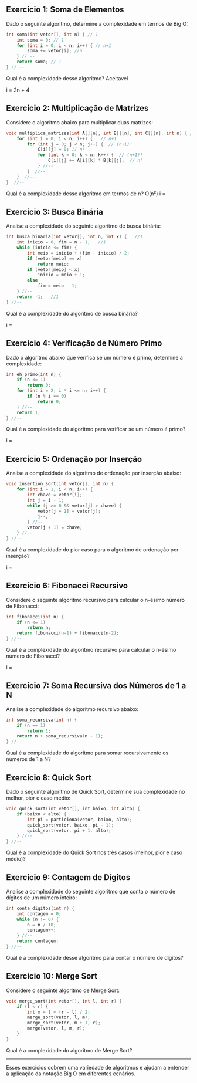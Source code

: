 ## Exercício 1: Soma de Elementos
Dado o seguinte algoritmo, determine a complexidade em termos de Big O:
```c
int soma(int vetor[], int n) { // 1
    int soma = 0; // 1
    for (int i = 0; i < n; i++) { // n+1
        soma += vetor[i]; //n
    } // --
    return soma; // 1
} // --
```
Qual é a complexidade desse algoritmo? Aceitavel

i = 2n + 4
## Exercício 2: Multiplicação de Matrizes
Considere o algoritmo abaixo para multiplicar duas matrizes:
```c
void multiplica_matrizes(int A[][n], int B[][n], int C[][n], int n) { //1
    for (int i = 0; i < n; i++) {   // n+1
        for (int j = 0; j < n; j++) {  // (n+1)²
            C[i][j] = 0; // n²
            for (int k = 0; k < n; k++) {  // (n+1)⁴
                C[i][j] += A[i][k] * B[k][j];  // n⁴
            } //--
        }  //--
    }  //--
}  //--
```
Qual é a complexidade desse algoritmo em termos de n?
O(n²)
i = 

## Exercício 3: Busca Binária
Analise a complexidade do seguinte algoritmo de busca binária:
```c
int busca_binaria(int vetor[], int n, int x) {   //1
    int inicio = 0, fim = n - 1;   //1
    while (inicio <= fim) {
        int meio = inicio + (fim - inicio) / 2;
        if (vetor[meio] == x)
            return meio;
        if (vetor[meio] < x)
            inicio = meio + 1;
        else
            fim = meio - 1;
    } //--
    return -1;   //1
} //--
```
Qual é a complexidade do algoritmo de busca binária?

i = 
## Exercício 4: Verificação de Número Primo
Dado o algoritmo abaixo que verifica se um número é primo, determine a complexidade:
```c
int eh_primo(int n) {
    if (n <= 1)
        return 0;
    for (int i = 2; i * i <= n; i++) {
        if (n % i == 0)
            return 0;
    } //--
    return 1;
} //--
```
Qual é a complexidade do algoritmo para verificar se um número é primo?

i = 
## Exercício 5: Ordenação por Inserção
Analise a complexidade do algoritmo de ordenação por inserção abaixo:
```c
void insertion_sort(int vetor[], int n) {
    for (int i = 1; i < n; i++) {
        int chave = vetor[i];
        int j = i - 1;
        while (j >= 0 && vetor[j] > chave) {
            vetor[j + 1] = vetor[j];
            j--;
        } //--
        vetor[j + 1] = chave;
    } //--
} //--
```
Qual é a complexidade do pior caso para o algoritmo de ordenação por inserção?

i = 
## Exercício 6: Fibonacci Recursivo
Considere o seguinte algoritmo recursivo para calcular o n-ésimo número de Fibonacci:
```c
int fibonacci(int n) {
    if (n <= 1)
        return n;
    return fibonacci(n-1) + fibonacci(n-2);
} //--
```
Qual é a complexidade do algoritmo recursivo para calcular o n-ésimo número de Fibonacci?

i = 
## Exercício 7: Soma Recursiva dos Números de 1 a N
Analise a complexidade do algoritmo recursivo abaixo:
```c
int soma_recursiva(int n) {
    if (n == 1)
        return 1;
    return n + soma_recursiva(n - 1);
} //--
```
Qual é a complexidade do algoritmo para somar recursivamente os números de 1 a N?

## Exercício 8: Quick Sort
Dado o seguinte algoritmo de Quick Sort, determine sua complexidade no melhor, pior e caso médio:
```c
void quick_sort(int vetor[], int baixo, int alto) {
    if (baixo < alto) {
        int pi = particiona(vetor, baixo, alto);
        quick_sort(vetor, baixo, pi - 1);
        quick_sort(vetor, pi + 1, alto);
    } //--
} //--
```
Qual é a complexidade do Quick Sort nos três casos (melhor, pior e caso médio)?

## Exercício 9: Contagem de Dígitos
Analise a complexidade do seguinte algoritmo que conta o número de dígitos de um número inteiro:
```c
int conta_digitos(int n) {
    int contagem = 0;
    while (n != 0) {
        n = n / 10;
        contagem++;
    } //--
    return contagem;
} //--
```
Qual é a complexidade desse algoritmo para contar o número de dígitos?

## Exercício 10: Merge Sort
Considere o seguinte algoritmo de Merge Sort:
```c
void merge_sort(int vetor[], int l, int r) {
    if (l < r) {
        int m = l + (r - l) / 2;
        merge_sort(vetor, l, m);
        merge_sort(vetor, m + 1, r);
        merge(vetor, l, m, r);
    }
}
```
Qual é a complexidade do algoritmo de Merge Sort?

---

Esses exercícios cobrem uma variedade de algoritmos e ajudam a entender a aplicação da notação Big O em diferentes cenários.
